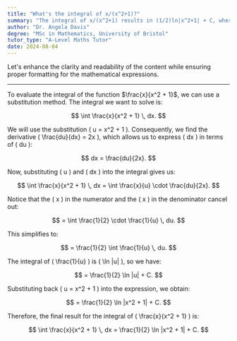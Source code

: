 ```yaml
---
title: "What's the integral of x/(x^2+1)?"
summary: "The integral of x/(x^2+1) results in (1/2)ln|x^2+1| + C, where C represents the constant of integration."
author: "Dr. Angela Davis"
degree: "MSc in Mathematics, University of Bristol"
tutor_type: "A-Level Maths Tutor"
date: 2024-08-04
---
```


Let's enhance the clarity and readability of the content while ensuring proper formatting for the mathematical expressions.

---

To evaluate the integral of the function $\frac{x}{x^2 + 1}$, we can use a substitution method. The integral we want to solve is:

$$
\int \frac{x}{x^2 + 1} \, dx.
$$

We will use the substitution \( u = x^2 + 1 \). Consequently, we find the derivative \( \frac{du}{dx} = 2x \), which allows us to express \( dx \) in terms of \( du \):

$$
dx = \frac{du}{2x}.
$$

Now, substituting \( u \) and \( dx \) into the integral gives us:

$$
\int \frac{x}{x^2 + 1} \, dx = \int \frac{x}{u} \cdot \frac{du}{2x}.
$$

Notice that the \( x \) in the numerator and the \( x \) in the denominator cancel out:

$$
= \int \frac{1}{2} \cdot \frac{1}{u} \, du.
$$

This simplifies to:

$$
= \frac{1}{2} \int \frac{1}{u} \, du.
$$

The integral of \( \frac{1}{u} \) is \( \ln |u| \), so we have:

$$
= \frac{1}{2} \ln |u| + C.
$$

Substituting back \( u = x^2 + 1 \) into the expression, we obtain:

$$
= \frac{1}{2} \ln |x^2 + 1| + C.
$$

Therefore, the final result for the integral of \( \frac{x}{x^2 + 1} \) is:

$$
\int \frac{x}{x^2 + 1} \, dx = \frac{1}{2} \ln |x^2 + 1| + C.
$$
    